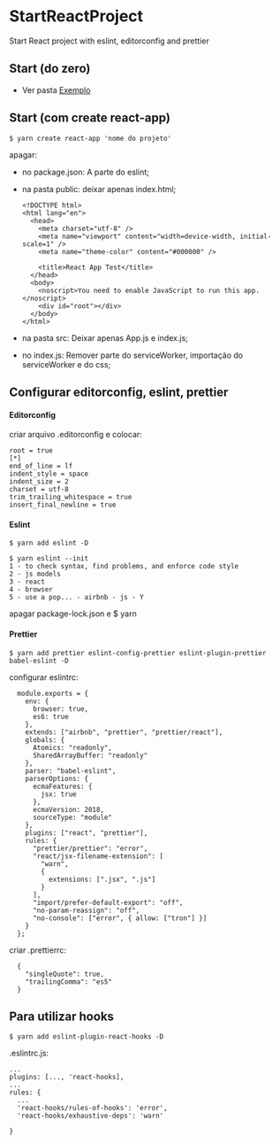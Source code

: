# StartReactProject

Start React project with eslint, editorconfig and prettier

## Start (do zero)

- Ver pasta [Exemplo](https://github.com/matheusf31/StartProjects/tree/master/ReactJS/Exemplo)

## Start (com create react-app)

`$ yarn create react-app 'nome do projeto'`

apagar:

- no package.json:
  A parte do eslint;

- na pasta public:
  deixar apenas index.html;
  ```
  <!DOCTYPE html>
  <html lang="en">
    <head>
      <meta charset="utf-8" />
      <meta name="viewport" content="width=device-width, initial-scale=1" />
      <meta name="theme-color" content="#000000" />

      <title>React App Test</title>
    </head>
    <body>
      <noscript>You need to enable JavaScript to run this app.</noscript>
      <div id="root"></div>
    </body>
  </html>
  ```

* na pasta src:
  Deixar apenas App.js e index.js;

* no index.js:
  Remover parte do serviceWorker, importação do serviceWorker e do css;

## Configurar editorconfig, eslint, prettier

#### Editorconfig

criar arquivo .editorconfig e colocar:

```
root = true
[*]
end_of_line = lf
indent_style = space
indent_size = 2
charset = utf-8
trim_trailing_whitespace = true
insert_final_newline = true
```

#### Eslint

`$ yarn add eslint -D`

```
$ yarn eslint --init
1 - to check syntax, find problems, and enforce code style
2 - js models
3 - react
4 - browser
5 - use a pop... - airbnb - js - Y
```

apagar package-lock.json e \$ yarn

#### Prettier

`$ yarn add prettier eslint-config-prettier eslint-plugin-prettier babel-eslint -D`

configurar eslintrc:

```
  module.exports = {
    env: {
      browser: true,
      es6: true
    },
    extends: ["airbnb", "prettier", "prettier/react"],
    globals: {
      Atomics: "readonly",
      SharedArrayBuffer: "readonly"
    },
    parser: "babel-eslint",
    parserOptions: {
      ecmaFeatures: {
        jsx: true
      },
      ecmaVersion: 2018,
      sourceType: "module"
    },
    plugins: ["react", "prettier"],
    rules: {
      "prettier/prettier": "error",
      "react/jsx-filename-extension": [
        "warn",
        {
          extensions: [".jsx", ".js"]
        }
      ],
      "import/prefer-default-export": "off",
      "no-param-reassign": "off",
      "no-console": ["error", { allow: ["tron"] }]
    }
  };
```

criar .prettierrc:

```
  {
    "singleQuote": true,
    "trailingComma": "es5"
  }
```

## Para utilizar hooks

`$ yarn add eslint-plugin-react-hooks -D`

.eslintrc.js:

```
...
plugins: [..., 'react-hooks],
...
rules: {
  ...
  'react-hooks/rules-of-hooks': 'error',
  'react-hooks/exhaustive-deps': 'warn'
  
}

```




